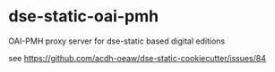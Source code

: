 # dse-static-oai-pmh
OAI-PMH proxy server for dse-static based digital editions


see https://github.com/acdh-oeaw/dse-static-cookiecutter/issues/84